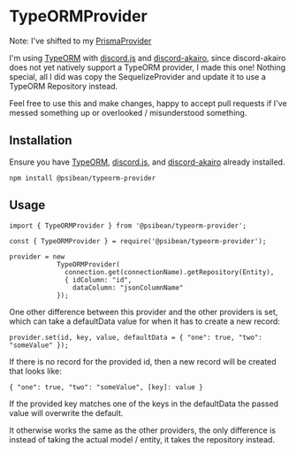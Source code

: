# TypeORMProvider

Note: I've shifted to my [PrismaProvider](https://github.com/psibean/prisma-provider)

I'm using [TypeORM](https://github.com/typeorm/typeorm) with [discord.js](https://github.com/discordjs/discord.js) and [discord-akairo](https://github.com/discord-akairo), since discord-akairo does not yet natively support a TypeORM provider, I made this one! Nothing special, all I did was copy the SequelizeProvider and update it to use a TypeORM Repository instead.

Feel free to use this and make changes, happy to accept pull requests if I've messed something up or overlooked / misunderstood something.

## Installation
Ensure you have [TypeORM](https://github.com/typeorm/typeorm), [discord.js](https://github.com/discordjs/discord.js), and [discord-akairo](https://github.com/discord-akairo) already installed.

```
npm install @psibean/typeorm-provider
```

## Usage

```
import { TypeORMProvider } from '@psibean/typeorm-provider';
```
```
const { TypeORMProvider } = require('@psibean/typeorm-provider');
```
```
provider = new 
            TypeORMProvider(
              connection.get(connectionName).getRepository(Entity), 
              { idColumn: "id", 
                dataColumn: "jsonColumnName" 
            });
```

One other difference between this provider and the other providers is set, which can take a defaultData value for when it has to create a new record:

```
provider.set(id, key, value, defaultData = { "one": true, "two": "someValue" });
```

If there is no record for the provided id, then a new record will be created that looks like:
```
{ "one": true, "two": "someValue", [key]: value } 
```

If the provided key matches one of the keys in the defaultData the passed value will overwrite the default.

It otherwise works the same as the other providers, the only difference is instead of taking the actual model / entity, it takes the repository instead.